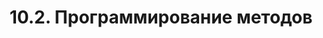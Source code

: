 ---
title: '10.2. Программирование методов'
metaTitle: '10.2. Программирование методов'
metaDescription: '10.2. Программирование методов'
---